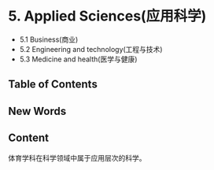 # 5. Applied Sciences(应用科学)

- 5.1 Business(商业)
- 5.2 Engineering and technology(工程与技术)
- 5.3 Medicine and health(医学与健康)


## Table of Contents





## New Words





## Content
体育学科在科学领域中属于应用层次的科学。